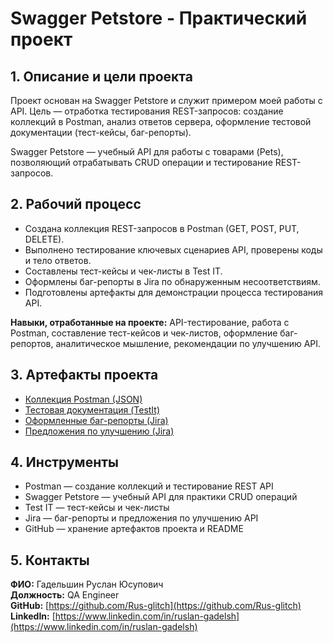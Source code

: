 # Swagger Petstore - Практический проект

## 1. Описание и цели проекта
Проект основан на Swagger Petstore и служит примером моей работы с API. Цель — отработка тестирования REST-запросов: создание коллекций в Postman, анализ ответов сервера, оформление тестовой документации (тест-кейсы, баг-репорты).

Swagger Petstore — учебный API для работы с товарами (Pets), позволяющий отрабатывать CRUD операции и тестирование REST-запросов.

## 2. Рабочий процесс
- Создана коллекция REST-запросов в Postman (GET, POST, PUT, DELETE).
- Выполнено тестирование ключевых сценариев API, проверены коды и тело ответов.
- Составлены тест-кейсы и чек-листы в Test IT.
- Оформлены баг-репорты в Jira по обнаруженным несоответствиям.
- Подготовлены артефакты для демонстрации процесса тестирования API.

**Навыки, отработанные на проекте:** API-тестирование, работа с Postman, составление тест-кейсов и чек-листов, оформление баг-репортов, аналитическое мышление, рекомендации по улучшению API.

## 3. Артефакты проекта
- [Коллекция Postman (JSON)](/postman_collection/postman_collection.md)
- [Тестовая документация (TestIt)](/test_docs/test_docs.md)
- [Оформленные баг-репорты (Jira)](/bugs/br-api.md)
- [Предложения по улучшению (Jira)](/improvement/improvement-suggestions.md)

## 4. Инструменты

- Postman — создание коллекций и тестирование REST API
- Swagger Petstore — учебный API для практики CRUD операций
- Test IT — тест-кейсы и чек-листы
- Jira — баг-репорты и предложения по улучшению API
- GitHub — хранение артефактов проекта и README

## 5. Контакты
**ФИО:** Гадельшин Руслан Юсупович  
**Должность:** QA Engineer  
**GitHub:** [https://github.com/Rus-glitch](https://github.com/Rus-glitch)  
**LinkedIn:** [https://www.linkedin.com/in/ruslan-gadelsh](https://www.linkedin.com/in/ruslan-gadelsh)  